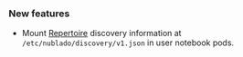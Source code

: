 ### New features

- Mount [Repertoire](https://repertoire.lsst.io/) discovery information at `/etc/nublado/discovery/v1.json` in user notebook pods.
